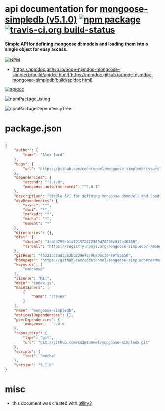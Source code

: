 # api documentation for  [mongoose-simpledb (v5.1.0)](https://github.com/codetunnel/mongoose-simpledb#readme)  [![npm package](https://img.shields.io/npm/v/npmdoc-mongoose-simpledb.svg?style=flat-square)](https://www.npmjs.org/package/npmdoc-mongoose-simpledb) [![travis-ci.org build-status](https://api.travis-ci.org/npmdoc/node-npmdoc-mongoose-simpledb.svg)](https://travis-ci.org/npmdoc/node-npmdoc-mongoose-simpledb)
#### Simple API for defining mongoose dbmodels and loading them into a single object for easy access.

[![NPM](https://nodei.co/npm/mongoose-simpledb.png?downloads=true&downloadRank=true&stars=true)](https://www.npmjs.com/package/mongoose-simpledb)

- [https://npmdoc.github.io/node-npmdoc-mongoose-simpledb/build/apidoc.html](https://npmdoc.github.io/node-npmdoc-mongoose-simpledb/build/apidoc.html)

[![apidoc](https://npmdoc.github.io/node-npmdoc-mongoose-simpledb/build/screenCapture.buildCi.browser.%252Ftmp%252Fbuild%252Fapidoc.html.png)](https://npmdoc.github.io/node-npmdoc-mongoose-simpledb/build/apidoc.html)

![npmPackageListing](https://npmdoc.github.io/node-npmdoc-mongoose-simpledb/build/screenCapture.npmPackageListing.svg)

![npmPackageDependencyTree](https://npmdoc.github.io/node-npmdoc-mongoose-simpledb/build/screenCapture.npmPackageDependencyTree.svg)



# package.json

```json

{
    "author": {
        "name": "Alex Ford"
    },
    "bugs": {
        "url": "https://github.com/codetunnel/mongoose-simpledb/issues"
    },
    "dependencies": {
        "extend": "^3.0.0",
        "mongoose-auto-increment": "^5.0.1"
    },
    "description": "Simple API for defining mongoose dbmodels and loading them into a single object for easy access.",
    "devDependencies": {
        "async": "*",
        "chai": "*",
        "marked": "*",
        "mocha": "*",
        "moment": "*"
    },
    "directories": {},
    "dist": {
        "shasum": "3cb3d795ebfa121972412509d78296c912e46780",
        "tarball": "https://registry.npmjs.org/mongoose-simpledb/-/mongoose-simpledb-5.1.0.tgz"
    },
    "gitHead": "76221b72ad3562bb228e7cc9b5d6c30489f85550",
    "homepage": "https://github.com/codetunnel/mongoose-simpledb#readme",
    "keywords": [
        "mongoose"
    ],
    "license": "MIT",
    "main": "index.js",
    "maintainers": [
        {
            "name": "chevex"
        }
    ],
    "name": "mongoose-simpledb",
    "optionalDependencies": {},
    "peerDependencies": {
        "mongoose": "^4.0.0"
    },
    "repository": {
        "type": "git",
        "url": "git://github.com/codetunnel/mongoose-simpledb.git"
    },
    "scripts": {
        "test": "mocha"
    },
    "version": "5.1.0"
}
```



# misc
- this document was created with [utility2](https://github.com/kaizhu256/node-utility2)
